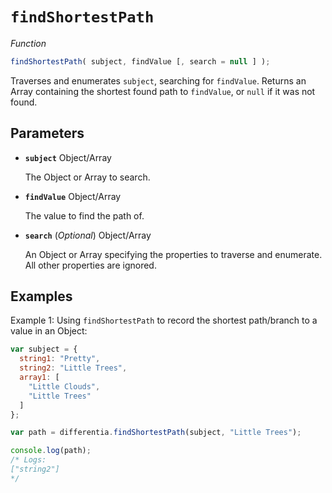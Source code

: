 # `findShortestPath`

*Function*
```JavaScript
findShortestPath( subject, findValue [, search = null ] );
```
Traverses and enumerates `subject`, searching for `findValue`. Returns an Array containing the shortest found path to `findValue`, or `null` if it was not found.

## Parameters
- **`subject`** Object/Array

  The Object or Array to search.

- **`findValue`** Object/Array

  The value to find the path of.

- **`search`** (*Optional*) Object/Array

  An Object or Array specifying the properties to traverse and enumerate. All other properties are ignored.

## Examples
Example 1: Using `findShortestPath` to record the shortest path/branch to a value in an Object:

```JavaScript
var subject = {
  string1: "Pretty",
  string2: "Little Trees",
  array1: [
    "Little Clouds",
    "Little Trees"
  ]
};

var path = differentia.findShortestPath(subject, "Little Trees");

console.log(path);
/* Logs:
["string2"]
*/
```